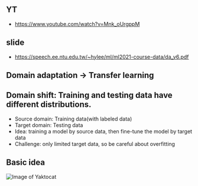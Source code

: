 ## YT  
  * https://www.youtube.com/watch?v=Mnk_oUrgppM  

## slide  
  * https://speech.ee.ntu.edu.tw/~hylee/ml/ml2021-course-data/da_v6.pdf  

## Domain adaptation -> Transfer learning  
## Domain shift: Training and testing data have different distributions.  

  * Source domain: Training data(with labeled data)  
  * Target domain: Testing data  
  * Idea: training a model by source data, then fine-tune the model by target data  
  * Challenge: only limited target data, so be careful about overfitting  

## Basic idea  
![Image of Yaktocat]()
